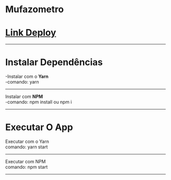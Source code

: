 # Mufazometro

# [Link Deploy](https://mufazometro.vercel.app/)

**********************
# Instalar Dependências
-Instalar com o **Yarn**<br>
-comando: yarn
******************
Instalar com **NPM**<br>
-comando: npm install ou npm i
******************
# Executar O App <br>
Executar com o Yarn <br>
comando: yarn start
******************
Executar com NPM <br>
comando: npm start
***********************